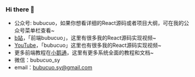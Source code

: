 ### Hi there 👋

- 公众号: bubucuo，如果你想看详细的React源码或者项目大纲，可在我的公众号菜单栏查看~
- [b站](https://space.bilibili.com/455025597)，「前端bubucuo」，这里有很多我的React源码实现视频~
- [YouTube](https://www.youtube.com/channel/UCeFjwgAql3SbhJV6qgHmOMA)，「bubucuo」这里也有很多我的React源码实现视频~
- 更多前端教程在[小鹅通](https://appuwwsm6cl6690.pc.xiaoe-tech.com/)，这里有更多系统全面的教程和文档~
- 微信：bubucuo_sy
- email：bubucuo.sy@gmail.com


<!--
**bubucuo/bubucuo** is a ✨ _special_ ✨ repository because its `README.md` (this file) appears on your GitHub profile.

Here are some ideas to get you started:

- 🔭 I’m currently working on ...
- 🌱 I’m currently learning ...
- 👯 I’m looking to collaborate on ...
- 🤔 I’m looking for help with ...
- 💬 Ask me about ...
- 📫 How to reach me: ...
- 😄 Pronouns: ...
- ⚡ Fun fact: ...
-->
